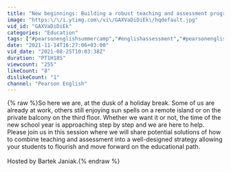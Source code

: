 ```yaml
---
title: "New beginnings: Building a robust teaching and assessment program from the outset"
image: "https:\/\/i.ytimg.com\/vi\/GAXVaDiDiEk\/hqdefault.jpg"
vid_id: "GAXVaDiDiEk"
categories: "Education"
tags: ["#pearsonenglishsummercamp","#englishassessment","#pearsonenglish"]
date: "2021-11-14T16:27:06+03:00"
vid_date: "2021-08-25T10:03:38Z"
duration: "PT1H18S"
viewcount: "255"
likeCount: "8"
dislikeCount: "1"
channel: "Pearson English"
---
```

{% raw %}So here we are, at the dusk of a holiday break. Some of us are already at work, others still enjoying sun spells on a remote island or on the private balcony on the third floor. Whether we want it or not, the time of the new school year is approaching step by step and we are here to help. Please join us in this session where we will share potential solutions of how to combine teaching and assessment into a well-designed strategy allowing your students to flourish and move forward on the educational path. <br /><br />Hosted by Bartek Janiak.{% endraw %}
